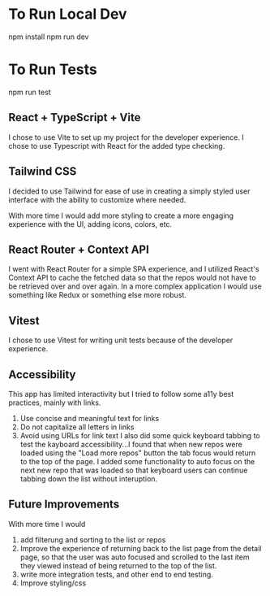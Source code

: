 # To Run Local Dev
npm install
npm run dev

# To Run Tests
npm run test

## React + TypeScript + Vite
I chose to use Vite to set up my project for the developer experience. I chose to use Typescript with React for the added type checking. 

## Tailwind CSS
I decided to use Tailwind for ease of use in creating a simply styled user interface with the ability to customize where needed. 

With more time I would add more styling to create a more engaging experience with the UI, adding icons, colors, etc.

## React Router + Context API
I went with React Router for a simple SPA experience, and I utilized React's Context API to cache the fetched data so that the repos would not have to be retrieved over and over again. In a more complex application I would use something like Redux or something else more robust.

## Vitest
I chose to use Vitest for writing unit tests because of the developer experience. 

## Accessibility
This app has limited interactivity but I tried to follow some a11y best practices, mainly with links. 
1. Use concise and meaningful text for links
2. Do not capitalize all letters in links
3. Avoid using URLs for link text
I also did some quick keyboard tabbing to test the kayboard accessibility...I found that when new repos were loaded using the "Load more repos" button the tab focus would return to the top of the page. I added some functionality to auto focus on the next new repo that was loaded so that keyboard users can continue tabbing down the list without interuption. 

## Future Improvements
With more time I would 
1. add filterung and sorting to the list or repos
2. Improve the experience of returning back to the list page from the detail page, so that the user was auto focused and scrolled to the last item they viewed instead of being returned to the top of the list. 
3. write more integration tests, and other end to end testing.
4. Improve styling/css

